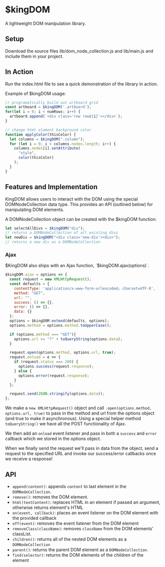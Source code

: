 # $kingDOM
A lightweight DOM manipulation library.

## Setup
Download the source files lib/dom_node_collection.js and lib/main.js and include them in your project.

## In Action
Run the index.html file to see a quick demonstration of the library in action.

Example of $kingDOM usage:
```javascript
// programatically build out artboard grid
const artboard = $kingDOM('.artboard');
for(let i = 0; i < numRows; i++) {
  artboard.append(`<div class='row row${i}'></div>`);
}
```

```javascript
// change html element background color
function applyColor(thisColor) {
  let columns = $kingDOM(".column");
  for (let i = 0; i < columns.nodes.length; i++) {
    columns.nodes[i].setAttribute(
      "style",
      color(thisColor)
    );
  }
}
```

## Features and Implementation
KingDOM allows users to interact with the DOM using the special DOMNodeCollection data type. This provides an API (outlined below) for manipulating DOM elements.

A DOMNodeCollection object can be created with the $kingDOM function:
```javascript
let selectAllDivs = $kingDOM("div");
// returns a DOMNodeCollection of all existing divs
let newDiv = $kingDOM("<div class='new-div'><div>");
// returns a new div as a DOMNodeCollection
```

### Ajax

$KingDOM also ships with an Ajax function, `$kingDOM.ajax(options)`.

```javascript
$kingDOM.ajax = options => {
  const request = new XMLHttpRequest();
  const defaults = {
    contentType: 'application/x-www-form-urlencoded; charset=UTF-8',
    method: "GET",
    url: "",
    success: () => {},
    error: () => {},
    data: {}
  };
  options = $kingDOM.extend(defaults, options);
  options.method = options.method.toUpperCase();

  if (options.method === "GET"){
    options.url += "?" + toQueryString(options.data);
  }

  request.open(options.method, options.url, true);
  request.onload = e => {
    if (request.status === 200) {
      options.success(request.response);
    } else {
      options.error(request.response);
    }
  };

  request.send(JSON.stringify(options.data));
};

```

We make a `new XMLHttpRequest()` object and call `.open(options.method, options.url, true)` to pass in the method and url from the options object (and true to make it asynchronous). Using a special helper method `toQueryString()` we have all the POST functionality of Ajax.

We then add an `onload` event listener and pass in both a `success` and `error` callback which we stored in the options object.

When we finally send the request we'll pass in data from the object, send a request to the specified URL and invoke our success/error callbacks once we receive a response!

## API
- `append(content)`: appends `content` to last element in the `DOMNodeCollection`.
 - `remove()`: removes the DOM element.
- `html(textContent)`: replaces HTML in an element if passed an argument, otherwise returns element's HTML
- `on(event, callback)`: places an event listener on the DOM element with the provided callback
- `off(event)`: removes the event listener from the DOM element
- `removeClass(className)`: removes `className` from the DOM elements' classList.
- `children()`: returns all of the nested DOM elements as a `DOMNodeCollection`
 - `parent()`: returns the parent DOM element as a `DOMNodeCollection`.
- `find(selector)`: returns the DOM elements of the children of the element
